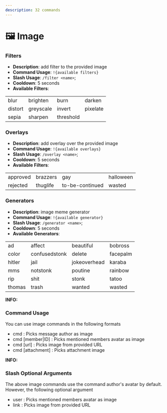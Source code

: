 ```yaml
---
description: 32 commands
---
```


# 🖼 Image

### Filters

- **Description**: add filter to the provided image
- **Command Usage**: `!{available filters}`
- **Slash Usage**: `/filter <name>`;
- **Cooldown**: 5 seconds
- **Available Filters**:

|         |           |           |          |
| ------- | --------- | --------- | -------- |
| blur    | brighten  | burn      | darken   |
| distort | greyscale | invert    | pixelate |
| sepia   | sharpen   | threshold |          |

### Overlays

- **Description**: add overlay over the provided image
- **Command Usage**: `!{available overlays}`
- **Slash Usage**: `/overlay <name>`;
- **Cooldown**: 5 seconds
- **Available Filters**:

|          |          |                 |           |
| -------- | -------- | --------------- | --------- |
| approved | brazzers | gay             | halloween |
| rejected | thuglife | to-be-continued | wasted    |

### Generators

- **Description**: image meme generator
- **Command Usage**: `!{available generator}`
- **Slash Usage**: `/generator <name>`;
- **Cooldown**: 5 seconds
- **Available Generators**:

|        |               |              |          |
| ------ | ------------- | ------------ | -------- |
| ad     | affect        | beautiful    | bobross  |
| color  | confusedstonk | delete       | facepalm |
| hitler | jail          | jokeoverhead | karaba   |
| mms    | notstonk      | poutine      | rainbow  |
| rip    | shit          | stonk        | tatoo    |
| thomas | trash         | wanted       | wasted   |

**INFO:**

### Command Usage

You can use image commands in the following formats

- cmd : Picks message author as image
- cmd [member|ID] : Picks mentioned members avatar as image
- cmd [url] : Picks image from provided URL
- cmd [attachment] : Picks attachment image
 

**INFO:**

### Slash Optional Arguments

The above image commands use the command author's avatar by default. However, the following optional argument

- user : Picks mentioned members avatar as image
- link : Picks image from provided URL
